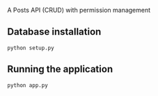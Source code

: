 A Posts API (CRUD) with permission management

## Database installation
```
python setup.py
```

## Running the application
```
python app.py
```
